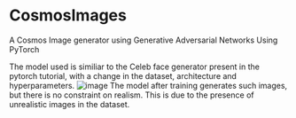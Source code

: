 # CosmosImages
A Cosmos Image generator using Generative Adversarial Networks Using PyTorch

The model used is similiar to the Celeb face generator present in the pytorch tutorial, with a change in the dataset, architecture and hyperparameters.
![image](https://user-images.githubusercontent.com/75354877/211292634-392d06c9-1361-486d-81ef-3b1d1f0e048c.png)
The model after training generates such images, but there is no constraint on realism. This is due to the presence of unrealistic images in the dataset.
